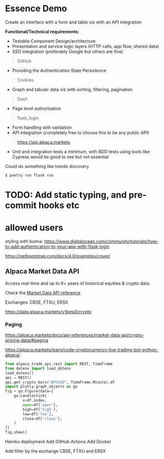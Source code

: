 # Essence Demo
Create an interface with a form and table viz with an API integration


**Functional/Technical requirements**:
- Testable Component Design/architecture
- Presentation and service logic layers (HTTP calls, app flow, shared data)
- SSO integration (preferably Google but others are fine)
> GitHub
- Providing the Authentication State Persistence
> Cookies
- Graph and tabular data viz with sorting, filtering, pagination
> Dash
- Page level authorisation
> flask_login
- Form handling with validation
- API integration (completely free to choose this to be any public API)
> https://api.alpaca.markets
- Unit and integration tests a minimum, with BDD tests using tools like Cypress would be good to see but not essential


Could do something like trends discovery


``` python
$ poetry run flask run
```

# TODO: Add static typing, and pre-commit hooks etc

# allowed users

styling with bulma: https://www.digitalocean.com/community/tutorials/how-to-add-authentication-to-your-app-with-flask-login

https://getbootstrap.com/docs/4.0/examples/cover/


## Alpaca Market Data API
Access real-time and up to 6+ years of historical equities & crypto data.

Check the [Market Data API reference](https://alpaca.markets/docs/api-references/market-data-api/)

Exchanges: CBSE, FTXU, ERSX

https://data.alpaca.markets/v1beta1/crypto


### Paging
https://alpaca.markets/docs/api-references/market-data-api/crypto-pricing-data/#paging


https://alpaca.markets/learn/code-cryptocurrency-live-trading-bot-python-alpaca/
``` python
from alpaca_trade_api.rest import REST, TimeFrame 
from dotenv import load_dotenv
load_dotenv()
api = REST()
api.get_crypto_bars("BTCUSD", TimeFrame.Minute).df
import plotly.graph_objects as go
fig = go.Figure(data=[
    go.Candlestick(
        x=df.index, 
        open=df['open'], 
        high=df['high'], 
        low=df['low'], 
        close=df['close'],
    )
])
fig.show()
```

Heroku deployment
Add GitHub Actions
Add Docker

Add filter by the exchange CBSE, FTXU and ERSX